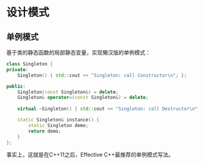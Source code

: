 # 设计模式

## 单例模式

基于类的静态函数的局部静态变量，实现懒汉版的单例模式：

```cpp
class Singleton {
private:
    Singleton() { std::cout << "Singleton: call Constructor\n"; };

public:
    Singleton(const Singleton&) = delete;
    Singleton& operator=(const Singleton&) = delete;
    
    virtual ~Singleton() { std::cout << "Singleton: call Destructor\n"; }

    static Singleton& instance() {
        static Singleton demo;
        return demo;
    }
};
```

事实上，这就是在C++11之后，Effective C++最推荐的单例模式写法。